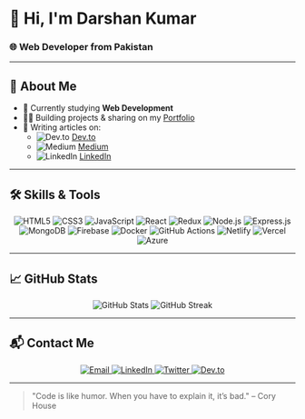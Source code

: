 <!-- Header -->
<p align="center">
  <h1>👋 Hi, I'm Darshan Kumar</h1>
  <h3>🌐 Web Developer from Pakistan</h3>
</p>

---

## 🚀 About Me

- 🔭 Currently studying **Web Development**
- 👨‍💻 Building projects & sharing on my [Portfolio](https://shimmering-nougat-eeb51e.netlify.app/)
- 📝 Writing articles on:
  - <img src="https://img.shields.io/badge/Dev.to-101010?style=flat&logo=devdotto&logoColor=white" alt="Dev.to"/> [Dev.to](https://dev.to/darshan_kumar_c9883cffc18)
  - <img src="https://img.shields.io/badge/Medium-FFFFFF?style=flat&logo=medium&logoColor=black" alt="Medium"/> [Medium](https://medium.com/@darshanjagdeshkumar321)
  - <img src="https://img.shields.io/badge/LinkedIn-0A66C2?style=flat&logo=linkedin&logoColor=white" alt="LinkedIn"/> [LinkedIn](https://www.linkedin.com/in/darshan-kumar-648697299/)

---

## 🛠️ Skills & Tools

<p align="center">
  <!-- Frontend -->
  <img src="https://img.shields.io/badge/HTML5-E34F26?logo=html5" alt="HTML5"/>
  <img src="https://img.shields.io/badge/CSS3-1572B6?logo=css3" alt="CSS3"/>
  <img src="https://img.shields.io/badge/JavaScript-F7DF1E?logo=javascript" alt="JavaScript"/>
  <img src="https://img.shields.io/badge/React-20232A?logo=react&logoColor=61DAFB" alt="React"/>
  <img src="https://img.shields.io/badge/Redux-764ABC?logo=redux" alt="Redux"/>

  <!-- Backend -->
  <img src="https://img.shields.io/badge/Node.js-339933?logo=nodedotjs" alt="Node.js"/>
  <img src="https://img.shields.io/badge/Express.js-000000?logo=express" alt="Express.js"/>
  <img src="https://img.shields.io/badge/MongoDB-47A248?logo=mongodb" alt="MongoDB"/>
  <img src="https://img.shields.io/badge/Firebase-FFCA28?logo=firebase&logoColor=black" alt="Firebase"/>

  <!-- DevOps -->
  <img src="https://img.shields.io/badge/Docker-2496ED?logo=docker" alt="Docker"/>
  <img src="https://img.shields.io/badge/GitHub_Actions-2088FF?logo=githubactions" alt="GitHub Actions"/>
  <img src="https://img.shields.io/badge/Netlify-00C7B7?logo=netlify" alt="Netlify"/>
  <img src="https://img.shields.io/badge/Vercel-000000?logo=vercel" alt="Vercel"/>
  <img src="https://img.shields.io/badge/Azure-0089D6?logo=microsoftazure" alt="Azure"/>
</p>

---

## 📈 GitHub Stats

<p align="center">
  <img src="https://github-readme-stats.vercel.app/api?username=rdarshankumar&show_icons=true&theme=tokyonight&hide_border=true" alt="GitHub Stats"/>
  <img src="https://github-readme-streak-stats.herokuapp.com/?user=rdarshankumar&theme=tokyonight&hide_border=true" alt="GitHub Streak"/>
</p>

---

## 📬 Contact Me

<p align="center">
  <a href="mailto:darshanjagdeshkumar321@gmail.com">
    <img src="https://img.shields.io/badge/Email-Gmail-red?logo=gmail" alt="Email"/>
  </a>
  <a href="https://www.linkedin.com/in/darshan-kumar-648697299/">
    <img src="https://img.shields.io/badge/LinkedIn-Darshan-blue?logo=linkedin" alt="LinkedIn"/>
  </a>
  <a href="https://twitter.com/darshanjagdeshkumar">
    <img src="https://img.shields.io/badge/Twitter-@darshanjagdeshkumar-blue?logo=twitter" alt="Twitter"/>
  </a>
  <a href="https://dev.to/darshan_kumar_c9883cffc18">
    <img src="https://img.shields.io/badge/Dev.to-darshan_kumar-black?logo=devdotto" alt="Dev.to"/>
  </a>
</p>

---

> "Code is like humor. When you have to explain it, it’s bad." – Cory House
